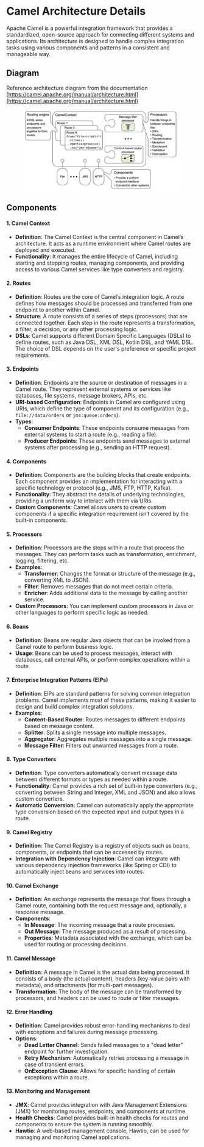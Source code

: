 # Camel Architecture Details

Apache Camel is a powerful integration framework that provides a standardized, open-source approach for connecting different systems and applications. Its architecture is designed to handle complex integration tasks using various components and patterns in a consistent and manageable way.

## Diagram

Reference architecture diagram from the documentation [https://camel.apache.org/manual/architecture.html](https://camel.apache.org/manual/architecture.html)

<figure><img src="../../../../.gitbook/assets/image.png" alt="" width="563"><figcaption></figcaption></figure>

## Components

#### 1. **Camel Context**

* **Definition**: The Camel Context is the central component in Camel’s architecture. It acts as a runtime environment where Camel routes are deployed and executed.
* **Functionality**: It manages the entire lifecycle of Camel, including starting and stopping routes, managing components, and providing access to various Camel services like type converters and registry.

#### 2. **Routes**

* **Definition**: Routes are the core of Camel’s integration logic. A route defines how messages should be processed and transferred from one endpoint to another within Camel.
* **Structure**: A route consists of a series of steps (processors) that are connected together. Each step in the route represents a transformation, a filter, a decision, or any other processing logic.
* **DSLs**: Camel supports different Domain Specific Languages (DSLs) to define routes, such as Java DSL, XML DSL, Kotlin DSL, and YAML DSL. The choice of DSL depends on the user's preference or specific project requirements.

#### 3. **Endpoints**

* **Definition**: Endpoints are the source or destination of messages in a Camel route. They represent external systems or services like databases, file systems, message brokers, APIs, etc.
* **URI-based Configuration**: Endpoints in Camel are configured using URIs, which define the type of component and its configuration (e.g., `file://data/orders` or `jms:queue:orders`).
* **Types**:
  * **Consumer Endpoints**: These endpoints consume messages from external systems to start a route (e.g., reading a file).
  * **Producer Endpoints**: These endpoints send messages to external systems after processing (e.g., sending an HTTP request).

#### 4. **Components**

* **Definition**: Components are the building blocks that create endpoints. Each component provides an implementation for interacting with a specific technology or protocol (e.g., JMS, FTP, HTTP, Kafka).
* **Functionality**: They abstract the details of underlying technologies, providing a uniform way to interact with them via URIs.
* **Custom Components**: Camel allows users to create custom components if a specific integration requirement isn’t covered by the built-in components.

#### 5. **Processors**

* **Definition**: Processors are the steps within a route that process the messages. They can perform tasks such as transformation, enrichment, logging, filtering, etc.
* **Examples**:
  * **Transformer**: Changes the format or structure of the message (e.g., converting XML to JSON).
  * **Filter**: Removes messages that do not meet certain criteria.
  * **Enricher**: Adds additional data to the message by calling another service.
* **Custom Processors**: You can implement custom processors in Java or other languages to perform specific logic as needed.

#### 6. **Beans**

* **Definition**: Beans are regular Java objects that can be invoked from a Camel route to perform business logic.
* **Usage**: Beans can be used to process messages, interact with databases, call external APIs, or perform complex operations within a route.

#### 7. **Enterprise Integration Patterns (EIPs)**

* **Definition**: EIPs are standard patterns for solving common integration problems. Camel implements most of these patterns, making it easier to design and build complex integration solutions.
* **Examples**:
  * **Content-Based Router**: Routes messages to different endpoints based on message content.
  * **Splitter**: Splits a single message into multiple messages.
  * **Aggregator**: Aggregates multiple messages into a single message.
  * **Message Filter**: Filters out unwanted messages from a route.

#### 8. **Type Converters**

* **Definition**: Type converters automatically convert message data between different formats or types as needed within a route.
* **Functionality**: Camel provides a rich set of built-in type converters (e.g., converting between String and Integer, XML and JSON) and also allows custom converters.
* **Automatic Conversion**: Camel can automatically apply the appropriate type conversion based on the expected input and output types in a route.

#### 9. **Camel Registry**

* **Definition**: The Camel Registry is a registry of objects such as beans, components, or endpoints that can be accessed by routes.
* **Integration with Dependency Injection**: Camel can integrate with various dependency injection frameworks (like Spring or CDI) to automatically inject beans and services into routes.

#### 10. **Camel Exchange**

* **Definition**: An exchange represents the message that flows through a Camel route, containing both the request message and, optionally, a response message.
* **Components**:
  * **In Message**: The incoming message that a route processes.
  * **Out Message**: The message produced as a result of processing.
  * **Properties**: Metadata associated with the exchange, which can be used for routing or processing decisions.

#### 11. **Camel Message**

* **Definition**: A message in Camel is the actual data being processed. It consists of a body (the actual content), headers (key-value pairs with metadata), and attachments (for multi-part messages).
* **Transformation**: The body of the message can be transformed by processors, and headers can be used to route or filter messages.

#### 12. **Error Handling**

* **Definition**: Camel provides robust error-handling mechanisms to deal with exceptions and failures during message processing.
* **Options**:
  * **Dead Letter Channel**: Sends failed messages to a "dead letter" endpoint for further investigation.
  * **Retry Mechanism**: Automatically retries processing a message in case of transient errors.
  * **OnException Clause**: Allows for specific handling of certain exceptions within a route.

#### 13. **Monitoring and Management**

* **JMX**: Camel provides integration with Java Management Extensions (JMX) for monitoring routes, endpoints, and components at runtime.
* **Health Checks**: Camel provides built-in health checks for routes and components to ensure the system is running smoothly.
* **Hawtio**: A web-based management console, Hawtio, can be used for managing and monitoring Camel applications.



